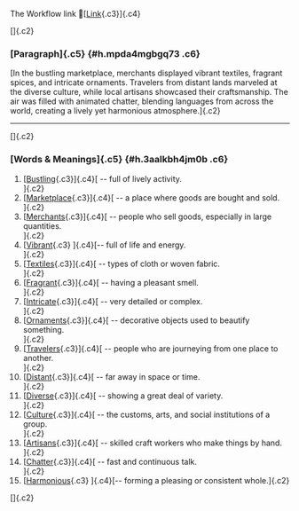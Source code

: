 The Workflow link
👏[[Link](https://www.google.com/url?q=http://www.google.com&sa=D&source=editors&ust=1759612872267175&usg=AOvVaw33yuRQh_e6u340STxgP2La){.c3}]{.c4}

[]{.c2}

### [Paragraph]{.c5} {#h.mpda4mgbgq73 .c6}

[In the bustling marketplace, merchants displayed vibrant textiles,
fragrant spices, and intricate ornaments. Travelers from distant lands
marveled at the diverse culture, while local artisans showcased their
craftsmanship. The air was filled with animated chatter, blending
languages from across the world, creating a lively yet harmonious
atmosphere.]{.c2}

------------------------------------------------------------------------

[]{.c2}

### [Words & Meanings]{.c5} {#h.3aalkbh4jm0b .c6}

1.  [[Bustling](https://www.google.com/url?q=http://www.google.com&sa=D&source=editors&ust=1759612872267791&usg=AOvVaw183mMm-hJhjpOshU-qMA7x){.c3}]{.c4}[ --
    full of lively activity.\
    ]{.c2}
2.  [[Marketplace](https://www.google.com/url?q=http://www.google.com&sa=D&source=editors&ust=1759612872267909&usg=AOvVaw2DAl2xFjKMjXYr6pT9w2Vv){.c3}]{.c4}[ --
    a place where goods are bought and sold.\
    ]{.c2}
3.  [[Merchants](https://www.google.com/url?q=http://www.google.com&sa=D&source=editors&ust=1759612872268028&usg=AOvVaw1Tki01N1XwGnyr_9AVDZM7){.c3}]{.c4}[ --
    people who sell goods, especially in large quantities.\
    ]{.c2}
4.  [[Vibrant](https://www.google.com/url?q=http://www.google.com&sa=D&source=editors&ust=1759612872268154&usg=AOvVaw3K_O1Io8zdQUlTPkdhf0NT){.c3}
    ]{.c4}[-- full of life and energy.\
    ]{.c2}
5.  [[Textiles](https://www.google.com/url?q=http://www.google.com&sa=D&source=editors&ust=1759612872268251&usg=AOvVaw0YC92PF54rnSnNZ3glarWQ){.c3}]{.c4}[ --
    types of cloth or woven fabric.\
    ]{.c2}
6.  [[Fragrant](https://www.google.com/url?q=http://www.google.com&sa=D&source=editors&ust=1759612872268356&usg=AOvVaw15a3PVA7jPfhyLdtdEKyVR){.c3}]{.c4}[ --
    having a pleasant smell.\
    ]{.c2}
7.  [[Intricate](https://www.google.com/url?q=http://www.google.com&sa=D&source=editors&ust=1759612872268453&usg=AOvVaw1uEZdNRm5whKKhI4LasvZL){.c3}]{.c4}[ --
    very detailed or complex.\
    ]{.c2}
8.  [[Ornaments](https://www.google.com/url?q=http://www.google.com&sa=D&source=editors&ust=1759612872268554&usg=AOvVaw1HC8eAutm0wyahQ6nNR-Kr){.c3}]{.c4}[ --
    decorative objects used to beautify something.\
    ]{.c2}
9.  [[Travelers](https://www.google.com/url?q=http://www.google.com&sa=D&source=editors&ust=1759612872268667&usg=AOvVaw3YyN4Oe7fSzWQqk62Y2x4T){.c3}]{.c4}[ --
    people who are journeying from one place to another.\
    ]{.c2}
10. [[Distant](https://www.google.com/url?q=http://www.google.com&sa=D&source=editors&ust=1759612872268790&usg=AOvVaw3Eht0wBgNL1ivRBSkxLonB){.c3}]{.c4}[ --
    far away in space or time.\
    ]{.c2}
11. [[Diverse](https://www.google.com/url?q=http://www.google.com&sa=D&source=editors&ust=1759612872268891&usg=AOvVaw1VBRoxeRhSOZZTPnOMPTik){.c3}]{.c4}[ --
    showing a great deal of variety.\
    ]{.c2}
12. [[Culture](https://www.google.com/url?q=http://www.google.com&sa=D&source=editors&ust=1759612872268995&usg=AOvVaw2Plziqs9HEoC2VeQctJWyl){.c3}]{.c4}[ --
    the customs, arts, and social institutions of a group.\
    ]{.c2}
13. [[Artisans](https://www.google.com/url?q=http://www.google.com&sa=D&source=editors&ust=1759612872269122&usg=AOvVaw3jtIefqgDT16X331InUyKB){.c3}]{.c4}[ --
    skilled craft workers who make things by hand.\
    ]{.c2}
14. [[Chatter](https://www.google.com/url?q=http://www.google.com&sa=D&source=editors&ust=1759612872269238&usg=AOvVaw2Ra2hlFG8brr6FtSUO-tGz){.c3}]{.c4}[ --
    fast and continuous talk.\
    ]{.c2}
15. [[Harmonious](https://www.google.com/url?q=http://www.google.com&sa=D&source=editors&ust=1759612872269342&usg=AOvVaw3Nqmhss434GQZnjBa2f06r){.c3}
    ]{.c4}[-- forming a pleasing or consistent whole.]{.c2}

[]{.c2}
